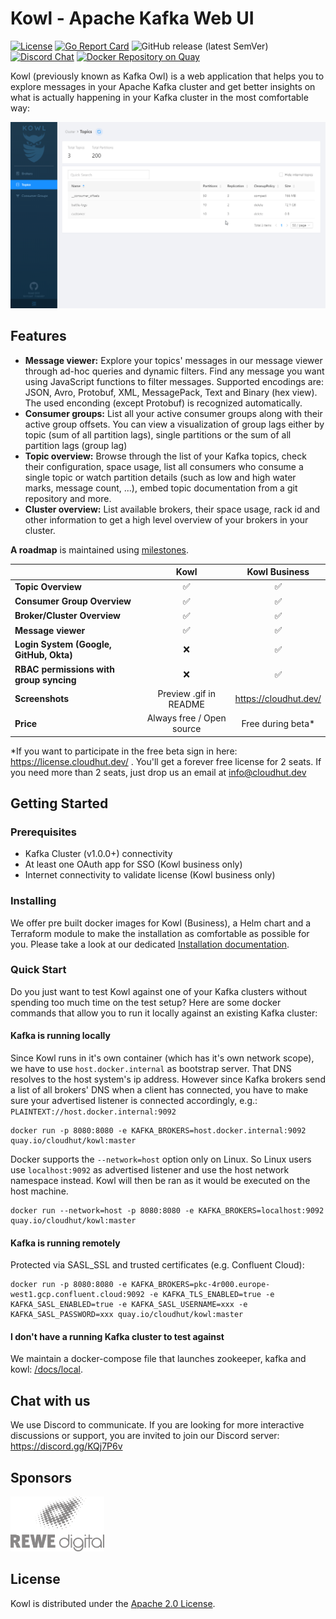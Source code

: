 # Kowl - Apache Kafka Web UI

[![License](https://img.shields.io/badge/License-Apache%202.0-blue.svg)](https://github.com/cloudhut/kowl/blob/master/LICENSE)
[![Go Report Card](https://goreportcard.com/badge/github.com/cloudhut/kowl)](https://goreportcard.com/report/github.com/cloudhut/kowl)
![GitHub release (latest SemVer)](https://img.shields.io/github/v/release/cloudhut/kowl?sort=semver)
[![Discord Chat](https://img.shields.io/badge/discord-online-brightgreen.svg)](https://discord.gg/KQj7P6v)
[![Docker Repository on Quay](https://img.shields.io/badge/docker%20image-ready-green "Docker Repository on Quay")](https://quay.io/repository/cloudhut/kowl)

Kowl (previously known as Kafka Owl) is a web application that helps you to explore messages in your Apache Kafka cluster and get better insights on what is actually happening in your Kafka cluster in the most comfortable way:

![preview](docs/assets/preview.gif)

## Features

- **Message viewer:** Explore your topics' messages in our message viewer through ad-hoc queries and dynamic filters. Find any message you want using JavaScript functions to filter messages. Supported encodings are: JSON, Avro, Protobuf, XML, MessagePack, Text and Binary (hex view). The used enconding (except Protobuf) is recognized automatically.
- **Consumer groups:** List all your active consumer groups along with their active group offsets. You can view a visualization of group lags either by topic (sum of all partition lags), single partitions or the sum of all partition lags (group lag)
- **Topic overview:** Browse through the list of your Kafka topics, check their configuration, space usage, list all consumers who consume a single topic or watch partition details (such as low and high water marks, message count, ...), embed topic documentation from a git repository and more.
- **Cluster overview:** List available brokers, their space usage, rack id and other information to get a high level overview of your brokers in your cluster.

**A roadmap** is maintained using [milestones](https://github.com/cloudhut/kowl/milestones).

|  | Kowl | Kowl Business |
| :-- | :-: | :-: |
| **Topic Overview** | :white_check_mark: | :white_check_mark: |
| **Consumer Group Overview** | :white_check_mark: | :white_check_mark: |
| **Broker/Cluster Overview** | :white_check_mark: | :white_check_mark: |
| **Message viewer** | :white_check_mark: | :white_check_mark: |
| **Login System (Google, GitHub, Okta)** | :x: | :white_check_mark: |
| **RBAC permissions with group syncing** | :x: | :white_check_mark: |
| **Screenshots** | Preview .gif in README | https://cloudhut.dev/ |
| **Price** | Always free / Open source | Free during beta\* |

\*If you want to participate in the free beta sign in here: https://license.cloudhut.dev/ . You'll get a forever free license for 2 seats. If you need more than 2 seats, just drop us an email at info@cloudhut.dev

## Getting Started

### Prerequisites

- Kafka Cluster (v1.0.0+) connectivity
- At least one OAuth app for SSO (Kowl business only)
- Internet connectivity to validate license (Kowl business only)

### Installing

We offer pre built docker images for Kowl (Business), a Helm chart and a Terraform module to make the installation as comfortable as possible for you. Please take a look at our dedicated [Installation documentation](./docs/installation.md).

### Quick Start

Do you just want to test Kowl against one of your Kafka clusters without spending too much time on the test setup? Here are some docker commands that allow you to run it locally against an existing Kafka cluster:

#### Kafka is running locally

Since Kowl runs in it's own container (which has it's own network scope), we have to use `host.docker.internal` as bootstrap server. That DNS resolves to the host system's ip address. However since Kafka brokers send a list of all brokers' DNS when a client has connected, you have to make sure your advertised listener is connected accordingly, e.g.: `PLAINTEXT://host.docker.internal:9092`

```shell
docker run -p 8080:8080 -e KAFKA_BROKERS=host.docker.internal:9092 quay.io/cloudhut/kowl:master
```

Docker supports the `--network=host` option only on Linux. So Linux users use `localhost:9092` as advertised listener and use the host network namespace instead. Kowl will then be ran as it would be executed on the host machine.

```shell
docker run --network=host -p 8080:8080 -e KAFKA_BROKERS=localhost:9092 quay.io/cloudhut/kowl:master
```

#### Kafka is running remotely

Protected via SASL_SSL and trusted certificates (e.g. Confluent Cloud):

```shell
docker run -p 8080:8080 -e KAFKA_BROKERS=pkc-4r000.europe-west1.gcp.confluent.cloud:9092 -e KAFKA_TLS_ENABLED=true -e KAFKA_SASL_ENABLED=true -e KAFKA_SASL_USERNAME=xxx -e KAFKA_SASL_PASSWORD=xxx quay.io/cloudhut/kowl:master
```

#### I don't have a running Kafka cluster to test against

We maintain a docker-compose file that launches zookeeper, kafka and kowl: [/docs/local](./docs/local).

## Chat with us

We use Discord to communicate. If you are looking for more interactive discussions or support, you are invited to join our Discord server: https://discord.gg/KQj7P6v

## Sponsors

<a href="https://www.rewe-digital.com/" target="_blank"><img src="./docs/assets/sponsors/rewe-digital-logo.png" width="150" /></a>

## License

Kowl is distributed under the [Apache 2.0 License](https://github.com/cloudhut/kowl/blob/master/LICENSE).
